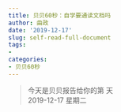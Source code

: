 ```yaml
---
title: 贝贝60秒：自学要通读文档吗
author: 曲政
date: '2019-12-17'
slug: self-read-full-document
tags:
- 
categories:
- 贝贝60秒
---
```

> 今天是贝贝报告给你的第  天   
> 2019-12-17 星期二 

